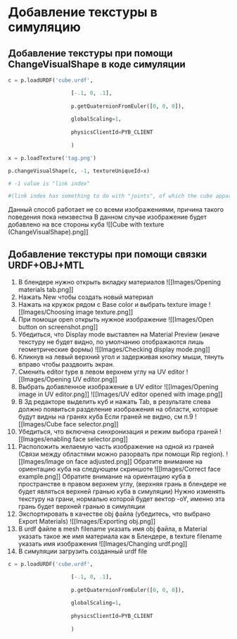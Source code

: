 # Добавление текстуры в симуляцию
## Добавление текстуры при помощи ChangeVisualShape в коде симуляции
```python
c = p.loadURDF('cube.urdf',

					[-.1, 0, .1],
					
					p.getQuaternionFromEuler([0, 0, 0]),
					
					globalScaling=1,
					
					physicsClientId=PYB_CLIENT
					
					)

x = p.loadTexture('tag.png')

p.changeVisualShape(c, -1, textureUniqueId=x)

# -1 value is "link index"

#(link index has something to do with "joints", of which the cube apparently has none)
```
Данный способ работает не со всеми изображениями, причина такого поведения пока неизвестна
	В данном случае изображение будет добавлено на все стороны куба
	![[Cube with texture (ChangeVisualShape).png]]
## Добавление текстуры при помощи связки URDF+OBJ+MTL
1. В блендере нужно открыть вкладку материалов
	![[Images/Opening materials tab.png]]
2. Нажать New чтобы создать новый материал
3. Нажать на кружок рядом с Base color и выбрать texture image
	![[Images/Choosing image texture.png]]
4. При помощи open открыть нужное изображение
	![[Images/Open button on screenshot.png]]
5. Убедиться, что Display mode выставлен на Material Preview (иначе текстуру не будет видно, по умолчанию отображаются лишь геометрические формы)
	![[Images/Checking display mode.png]]
6. Кликнув на левый верхний угол и задерживая кнопку мыши, тянуть вправо чтобы раздвоить экран.
7. Сменить editor type в левом верхнем углу на UV editor
	![[Images/Opening UV editor.png]]
8. Выбрать добавленное изображение в UV editor
	![[Images/Opening image in UV editor.png]]
	![[Images/UV editor opened with image.png]]
9. В 3д редакторе выделить куб и нажать Tab, в результате слева должно появиться разделение изображения на области, которые будут видны на гранях куба
	Если граней не видно, см п.9
	![[Images/Cube face selector.png]]
10. Убедиться, что включена синхронизация и режим выбора граней
	![[Images/enabling face selector.png]]
11. Расположить желаемую часть изображение на одной из граней (Связи между областями можно разорвать при помощи Rip region).
	![[Images/Image on face adjusted.png]]
	Обратите внимание на ориентацию куба на следующем скриншоте
	![[Images/Correct face example.png]]
	Обратите внимание на ориентацию куба в пространстве в правом верхнем углу, (верхняя грань в блендере не будет являться верхней гранью куба в симуляции)
	Нужно изменять текстуру на грани, нормалью которой будет вектор -oY, именно эта грань будет верхней гранью в симуляции
12. Экспортировать в качестве obj файла (убедитесь, что выбрано Export Materials)
	![[Images/Exporting obj.png]]
13. В urdf файле в mesh filename указать имя obj файла, в Material указать такое же имя материала как в Блендере, в texture filename указать имя изображения
	![[Images/Changing urdf.png]]
14. В симуляции загрузить созданный urdf file
```python
c = p.loadURDF('cube.urdf',

					[-.1, 0, .1],
					
					p.getQuaternionFromEuler([0, 0, 0]),
					
					globalScaling=1,
					
					physicsClientId=PYB_CLIENT
					
					)
```

